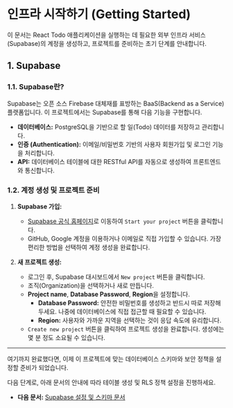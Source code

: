 # 인프라 시작하기 (Getting Started)

이 문서는 React Todo 애플리케이션을 실행하는 데 필요한 외부 인프라 서비스(Supabase)의 계정을 생성하고, 프로젝트를 준비하는 초기 단계를 안내합니다.

## 1. Supabase

### 1.1. Supabase란?

Supabase는 오픈 소스 Firebase 대체재를 표방하는 BaaS(Backend as a Service) 플랫폼입니다. 이 프로젝트에서는 Supabase를 통해 다음 기능을 구현합니다.

- **데이터베이스:** PostgreSQL을 기반으로 할 일(Todo) 데이터를 저장하고 관리합니다.
- **인증 (Authentication):** 이메일/비밀번호 기반의 사용자 회원가입 및 로그인 기능을 처리합니다.
- **API:** 데이터베이스 테이블에 대한 RESTful API를 자동으로 생성하여 프론트엔드와 통신합니다.

### 1.2. 계정 생성 및 프로젝트 준비

1.  **Supabase 가입:**
    - [Supabase 공식 홈페이지](https://supabase.com/)로 이동하여 `Start your project` 버튼을 클릭합니다.
    - GitHub, Google 계정을 이용하거나 이메일로 직접 가입할 수 있습니다. 가장 편리한 방법을 선택하여 계정 생성을 완료합니다.

2.  **새 프로젝트 생성:**
    - 로그인 후, Supabase 대시보드에서 `New project` 버튼을 클릭합니다.
    - 조직(Organization)을 선택하거나 새로 만듭니다.
    - **Project name**, **Database Password**, **Region**을 설정합니다.
        - **Database Password:** 안전한 비밀번호를 생성하고 반드시 따로 저장해두세요. 나중에 데이터베이스에 직접 접근할 때 필요할 수 있습니다.
        - **Region:** 사용자와 가까운 지역을 선택하는 것이 응답 속도에 유리합니다.
    - `Create new project` 버튼을 클릭하여 프로젝트 생성을 완료합니다. 생성에는 몇 분 정도 소요될 수 있습니다.

---

여기까지 완료했다면, 이제 이 프로젝트에 맞는 데이터베이스 스키마와 보안 정책을 설정할 준비가 되었습니다.

다음 단계로, 아래 문서의 안내에 따라 테이블 생성 및 RLS 정책 설정을 진행하세요.

- **다음 문서:** [Supabase 설정 및 스키마 문서](./supabase.md)

